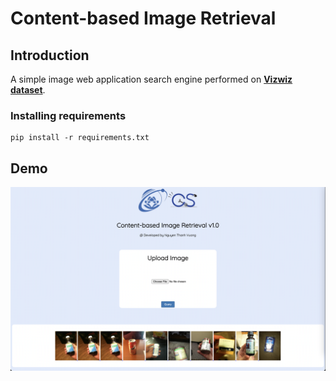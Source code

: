 # Content-based Image Retrieval
## **Introduction**
A simple image web application search engine performed on [**Vizwiz dataset**](https://vizwiz.org/).

### **Installing requirements**

```
pip install -r requirements.txt
```
## **Demo**

![demo-prj](demo_project.png)
